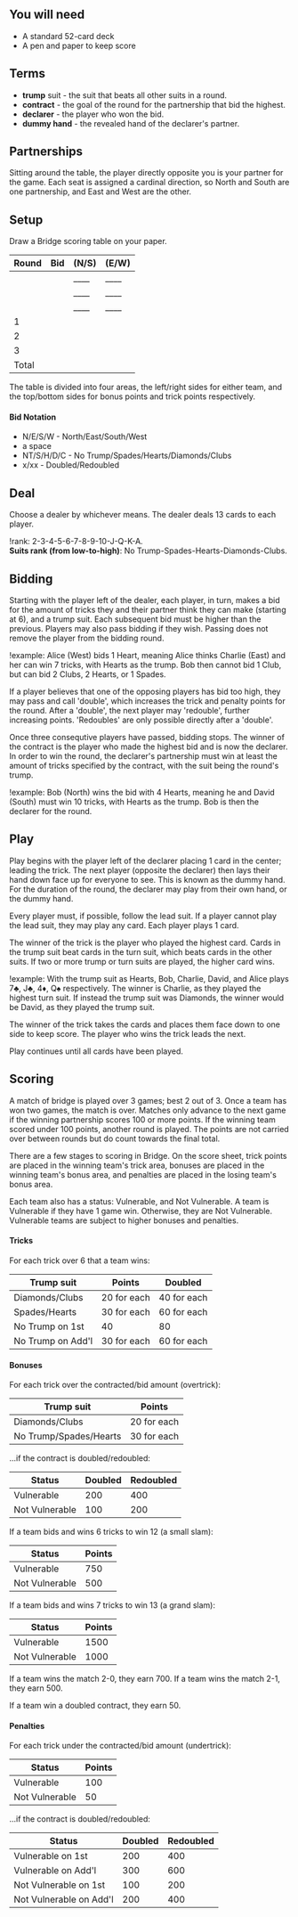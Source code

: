 ## You will need

- A standard 52-card deck
- A pen and paper to keep score

## Terms

- **trump** suit - the suit that beats all other suits in a round.
- **contract** - the goal of the round for the partnership that bid the highest.
- **declarer** - the player who won the bid.
- **dummy hand** - the revealed hand of the declarer's partner.

## Partnerships

Sitting around the table, the player directly opposite you is your partner for the game. Each seat is assigned a cardinal direction, so North and South are one partnership, and East and West are the other.

## Setup

Draw a Bridge scoring table on your paper.

| Round | Bid | (N/S)    | (E/W)    |
| ----- | --- | -------- | -------- |
|       |     | \_\_\_\_ | \_\_\_\_ |
|       |     | \_\_\_\_ | \_\_\_\_ |
|       |     | \_\_\_\_ | \_\_\_\_ |
| 1     |     |          |          |
| 2     |     |          |          |
| 3     |     |          |          |
| Total |     |          |          |

The table is divided into four areas, the left/right sides for either team, and the top/bottom sides for bonus points and trick points respectively.

#### Bid Notation
- N/E/S/W - North/East/South/West
- a space
- NT/S/H/D/C - No Trump/Spades/Hearts/Diamonds/Clubs
- x/xx - Doubled/Redoubled

## Deal

Choose a dealer by whichever means. The dealer deals 13 cards to each player.

!rank: 2-3-4-5-6-7-8-9-10-J-Q-K-A.<br>**Suits rank (from low-to-high)**: No Trump-Spades-Hearts-Diamonds-Clubs.

## Bidding

Starting with the player left of the dealer, each player, in turn, makes a bid for the amount of tricks they and their partner think they can make (starting at 6), and a trump suit. Each subsequent bid must be higher than the previous. Players may also pass bidding if they wish. Passing does not remove the player from the bidding round.

!example: Alice (West) bids 1 Heart, meaning Alice thinks Charlie (East) and her can win 7 tricks, with Hearts as the trump. Bob then cannot bid 1 Club, but can bid 2 Clubs, 2 Hearts, or 1 Spades.

If a player believes that one of the opposing players has bid too high, they may pass and call 'double', which increases the trick and penalty points for the round. After a 'double', the next player may 'redouble', further increasing points. 'Redoubles' are only possible directly after a 'double'.

Once three consequtive players have passed, bidding stops. The winner of the contract is the player who made the highest bid and is now the declarer. In order to win the round, the declarer's partnership must win at least the amount of tricks specified by the contract, with the suit being the round's trump.

!example: Bob (North) wins the bid with 4 Hearts, meaning he and David (South) must win 10 tricks, with Hearts as the trump. Bob is then the declarer for the round.

## Play

Play begins with the player left of the declarer placing 1 card in the center; leading the trick. The next player (opposite the declarer) then lays their hand down face up for everyone to see. This is known as the dummy hand. For the duration of the round, the declarer may play from their own hand, or the dummy hand.

Every player must, if possible, follow the lead suit. If a player cannot play the lead suit, they may play any card. Each player plays 1 card.

The winner of the trick is the player who played the highest card. Cards in the trump suit beat cards in the turn suit, which beats cards in the other suits. If two or more trump or turn suits are played, the higher card wins.

!example: With the trump suit as Hearts, Bob, Charlie, David, and Alice plays 7♣, J♣, 4♦, Q♠ respectively. The winner is Charlie, as they played the highest turn suit. If instead the trump suit was Diamonds, the winner would be David, as they played the trump suit.

The winner of the trick takes the cards and places them face down to one side to keep score. The player who wins the trick leads the next.

Play continues until all cards have been played.

## Scoring

A match of bridge is played over 3 games; best 2 out of 3. Once a team has won two games, the match is over. Matches only advance to the next game if the winning partnership scores 100 or more points. If the winning team scored under 100 points, another round is played. The points are not carried over between rounds but do count towards the final total.

There are a few stages to scoring in Bridge. On the score sheet, trick points are placed in the winning team's trick area, bonuses are placed in the winning team's bonus area, and penalties are placed in the losing team's bonus area.

Each team also has a status: Vulnerable, and Not Vulnerable. A team is Vulnerable if they have 1 game win. Otherwise, they are Not Vulnerable. Vulnerable teams are subject to higher bonuses and penalties.

#### Tricks

For each trick over 6 that a team wins:

| Trump suit        | Points      | Doubled     |
| ----------------- | ----------- | ----------- |
| Diamonds/Clubs    | 20 for each | 40 for each |
| Spades/Hearts     | 30 for each | 60 for each |
| No Trump on 1st   | 40          | 80          |
| No Trump on Add'l | 30 for each | 60 for each |

#### Bonuses

For each trick over the contracted/bid amount (overtrick):

| Trump suit             | Points      |
| ---------------------- | ----------- |
| Diamonds/Clubs         | 20 for each |
| No Trump/Spades/Hearts | 30 for each |

...if the contract is doubled/redoubled:

| Status         | Doubled | Redoubled |
| -------------- | ------- | --------- |
| Vulnerable     | 200     | 400       |
| Not Vulnerable | 100     | 200       |

If a team bids and wins 6 tricks to win 12 (a small slam):

| Status         | Points |
| -------------- | ------ |
| Vulnerable     | 750    |
| Not Vulnerable | 500    |

If a team bids and wins 7 tricks to win 13 (a grand slam):

| Status         | Points |
| -------------- | ------ |
| Vulnerable     | 1500   |
| Not Vulnerable | 1000   |

If a team wins the match 2-0, they earn 700. If a team wins the match 2-1, they earn 500.

If a team win a doubled contract, they earn 50.

#### Penalties

For each trick under the contracted/bid amount (undertrick):

| Status         | Points |
| -------------- | ------ |
| Vulnerable     | 100    |
| Not Vulnerable | 50     |

...if the contract is doubled/redoubled:

| Status                  | Doubled | Redoubled |
| ----------------------- | ------- | --------- |
| Vulnerable on 1st       | 200     | 400       |
| Vulnerable on Add'l     | 300     | 600       |
| Not Vulnerable on 1st   | 100     | 200       |
| Not Vulnerable on Add'l | 200     | 400       |
